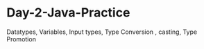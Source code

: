 # Day-2-Java-Practice
Datatypes, Variables, Input types, Type Conversion ,  casting, Type Promotion
